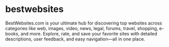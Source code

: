 # bestwebsites
BestWebsites.com is your ultimate hub for discovering top websites across categories like web, images, video, news, legal, forums, travel, shopping, e-books, and more. Explore, rate, and save your favorite sites with detailed descriptions, user feedback, and easy navigation—all in one place.
